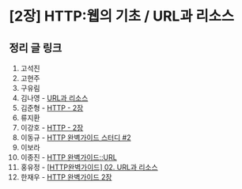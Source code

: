 # [2장] HTTP:웹의 기초 / URL과 리소스

## 정리 글 링크

1. 고석진
2. 고현주
3. 구유림
4. 김나영 - [URL과 리소스](https://feel5ny.github.io/2019/08/09/HTTP_002/)
5. 김준형 - [HTTP - 2장](https://junjangsee.github.io/2019/08/11/network/network-02/)
6. 류지환
7. 이강호 - [HTTP - 2장](https://www.notion.so/chapter2-URL-7d3991ca001f4f639da8809cb1c55f00)
8. 이동규 - [HTTP 완벽가이드 스터디 #2](https://brainbackdoor.tistory.com/122)
9. 이보라
10. 이종진 - [HTTP 완벽가이드::URL](https://jongjineee.github.io/2019/08/09/http-url.html)
11. 홍유정 - [[HTTP완벽가이드] 02. URL과 리소스](https://youjung-hong.github.io/2019-08-07/02-URL%EA%B3%BC-%EB%A6%AC%EC%86%8C%EC%8A%A4/)
12. 한재우 - [HTTP 완벽가이드 2장](https://bebiangel.github.io/2019/08/11/http-guide-chap2/)

